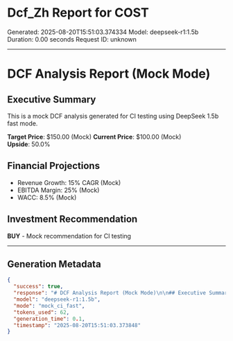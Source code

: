 # Dcf_Zh Report for COST

Generated: 2025-08-20T15:51:03.374334
Model: deepseek-r1:1.5b
Duration: 0.00 seconds
Request ID: unknown

---

# DCF Analysis Report (Mock Mode)

## Executive Summary
This is a mock DCF analysis generated for CI testing using DeepSeek 1.5b fast mode.

**Target Price**: $150.00 (Mock)
**Current Price**: $100.00 (Mock)  
**Upside**: 50.0%

## Financial Projections
- Revenue Growth: 15% CAGR (Mock)
- EBITDA Margin: 25% (Mock)
- WACC: 8.5% (Mock)

## Investment Recommendation
**BUY** - Mock recommendation for CI testing

---

## Generation Metadata
```json
{
  "success": true,
  "response": "# DCF Analysis Report (Mock Mode)\n\n## Executive Summary\nThis is a mock DCF analysis generated for CI testing using DeepSeek 1.5b fast mode.\n\n**Target Price**: $150.00 (Mock)\n**Current Price**: $100.00 (Mock)  \n**Upside**: 50.0%\n\n## Financial Projections\n- Revenue Growth: 15% CAGR (Mock)\n- EBITDA Margin: 25% (Mock)\n- WACC: 8.5% (Mock)\n\n## Investment Recommendation\n**BUY** - Mock recommendation for CI testing",
  "model": "deepseek-r1:1.5b",
  "mode": "mock_ci_fast",
  "tokens_used": 62,
  "generation_time": 0.1,
  "timestamp": "2025-08-20T15:51:03.373848"
}
```
